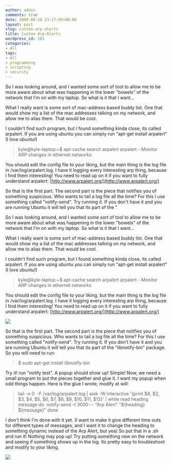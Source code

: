 ```yaml
---
author: admin
comments: true
date: 2008-08-20 23:17:05+00:00
layout: post
slug: custom-arp-alerts
title: Custom Arp-Alerts
wordpress_id: 101
categories:
- All
tags:
- All
- programming
- scripting
- security
---
```


So I was looking around, and I wanted some sort of tool to allow me to be more aware about what was happening in the lower "bowels" of the network that I'm on with my laptop. So what is it that I want...

What I really want is some sort of mac-address based buddy list. One that would show my a list of the mac addresses talking on my network, and allow me to alias them. That would be cool.

I couldn't find such program, but I found something kinda close, its called arpalert. If you are using ubuntu you can simply run "apt-get install arpalert" (I love ubuntu!)


> kyle@kyle-laptop:~$ apt-cache search arpalert
arpalert - Monitor ARP changes in ethernet networks


You should edit the config file to your liking, but the main thing is the log file in /var/log/arpalert.log. I have it logging every interesting arp thing, because I find them interesting! You need to read up on it if you want to fully understand arpalert: [http://www.arpalert.org/](http://www.arpalert.org/)

So that is the first part. The second part is the piece that notifies you of something suspicious. Who wants to tail a log file all the time? For this I use something called "notify-send". Try running it. If you don't have it and you are running Ubuntu it will tell you that its part of the "

So I was looking around, and I wanted some sort of tool to allow me to be more aware about what was happening in the lower "bowels" of the network that I'm on with my laptop. So what is it that I want...

What I really want is some sort of mac-address based buddy list. One that would show my a list of the mac addresses talking on my network, and allow me to alias them. That would be cool.

I couldn't find such program, but I found something kinda close, its called arpalert. If you are using ubuntu you can simply run "apt-get install arpalert" (I love ubuntu!)


> kyle@kyle-laptop:~$ apt-cache search arpalert
arpalert - Monitor ARP changes in ethernet networks


You should edit the config file to your liking, but the main thing is the log file in /var/log/arpalert.log. I have it logging every interesting arp thing, because I find them interesting! You need to read up on it if you want to fully understand arpalert: [http://www.arpalert.org/](http://www.arpalert.org/)


[![](/uploads/tailarps.png)](/uploads/tailarps.png)



So that is the first part. The second part is the piece that notifies you of something suspicious. Who wants to tail a log file all the time? For this I use something called "notify-send". Try running it. If you don't have it and you are running Ubuntu it will tell you that its part of the "libnotify-bin" package. So you will need to run:


> $ sudo apt-get install libnotify-bin


Try it! run "notify test". A popup should show up! Simple! Now, we need a small program to put the pieces together and glue it. I want my popup when odd things happen. Here is the glue I wrote, modify at will:


> tail -n 0  -F /var/log/arpalert.log | awk -W interactive '{print $8, $2, $3, $4, $5, $6, $7, $8, $9, $10, $11, $12}' | 
while read heading message
do  notify-send -t 3000 -- "Arp Alert" "${heading} ${message}"
done


I don't think I'm done with it yet. (I want to make it give different time outs for different types of messages, and I want it to change the heading to something dynamic instead of the Arp Alert, but yea) So put that in a .sh and run it! Nothing may pop up! Try putting something new on the network and seeing if something shows up in the log. Its pretty easy to troubleshoot and modify to your liking.


[![](/uploads/screenshot1.png)](/uploads/screenshot1.png)

